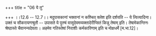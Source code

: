 +++
title = "06 ये तु"

+++
।।12.6 -- 12.7।। मदुपासकानां भक्तानां न कश्चित् क्लेश इति दर्शयति -- ये त्वित्यादिना। उक्तं च सौकरायणश्रुतौ -- उपासते ये पुरुषं
वासुदेवमव्यक्तादेरीप्सितं किन्नु तेषाम् इति। तेषामेकान्तिनः श्रेष्ठास्ते
चैवानन्यदेवताः। अहमेव गतिस्तेषां निराशीः कर्मकारिणाम् इति च मोक्षधर्मे
\[म.भा.12\]।
